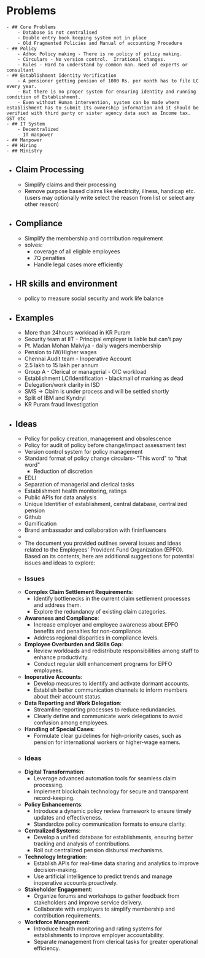 # Problems
	- ## Core Problems
		- Database is not centralised
		- Double entry book keeping system not in place
		- Old Fragmented Policies and Manual of accounting Procedure
	- ## Policy
		- Adhoc Policy making - There is no policy of policy making.
		- Circulars - No version control.  Irrational changes.
		- Rules - Hard to understand by common man. Need of experts or consultant
	- ## Establishment Identity Verification
		- A pensioner getting pension of 1000 Rs. per month has to file LC every year.
		- But there is no proper system for ensuring identity and running condition of Establishment.
		- Even without Human intervention, system can be made where establishment has to submit its ownership information and it should be verified with third party or sister agency data such as Income tax. GST etc
	- ## IT System
		- Decentralized
		- IT manpower
	- ## Manpower
	- ## Hiring
	- ## Ministry
- ## Claim Processing
	- Simplify claims and their processing
	- Remove purpose based claims like electricity, illness, handicap etc. (users may optionally write select the reason from list or select any other reason)
- ## Compliance
	- Simplify the membership and contribution requirement
	- solves:
		- coverage of all eligible employees
		- 7Q penalties
		- Handle legal cases more efficiently
- ## HR skills and environment
	- policy to measure social security and work life balance
- ## Examples
	- More than 24hours workload in KR Puram
	- Security team at IIT - Principal employer is liable but can't pay
	- Pt. Madan Mohan Malviya - daily wagers membership
	- Pension to IW/Higher wages
	- Chennai Audit team - Inoperative Account
	- 2.5 lakh to 15 lakh per annum
	- Group A - Clerical or managerial - OIC workload
	- Establishment LC/Identification - blackmail of marking as dead
	- Delegation/work clarity in ISD
	- SMS -> Claim is under process and will be settled shortly
	- Split of IBM and Kyndryl
	- KR Puram fraud Investigation
- ## Ideas
	- Policy for policy creation, management and obsolescence
	- Policy for audit of policy before change/impact assessment test
	- Version control system for policy management
	- Standard format of policy change circulars- "This word" to "that word"
		- Reduction of discretion
	- EDLI
	- Separation of managerial and clerical tasks
	- Establishment health monitoring, ratings
	- Public APIs for data analysis
	- Unique Identifier of establishment, central database, centralized pension
	- Github
	- Gamification
	- Brand ambassador and collaboration with fininfluencers
	-
	- The document you provided outlines several issues and ideas related to the Employees' Provident Fund Organization (EPFO). Based on its contents, here are additional suggestions for potential issues and ideas to explore:
	- ### Issues
	- **Complex Claim Settlement Requirements**:
		- Identify bottlenecks in the current claim settlement processes and address them.
		- Explore the redundancy of existing claim categories.
	- **Awareness and Compliance**:
		- Increase employer and employee awareness about EPFO benefits and penalties for non-compliance.
		- Address regional disparities in compliance levels.
	- **Employee Overburden and Skills Gap**:
		- Review workloads and redistribute responsibilities among staff to enhance productivity.
		- Conduct regular skill enhancement programs for EPFO employees.
	- **Inoperative Accounts**:
		- Develop measures to identify and activate dormant accounts.
		- Establish better communication channels to inform members about their account status.
	- **Data Reporting and Work Delegation**:
		- Streamline reporting processes to reduce redundancies.
		- Clearly define and communicate work delegations to avoid confusion among employees.
	- **Handling of Special Cases**:
		- Formulate clear guidelines for high-priority cases, such as pension for international workers or higher-wage earners.
	- ### Ideas
	- **Digital Transformation**:
		- Leverage advanced automation tools for seamless claim processing.
		- Implement blockchain technology for secure and transparent record-keeping.
	- **Policy Enhancements**:
		- Introduce a dynamic policy review framework to ensure timely updates and effectiveness.
		- Standardize policy communication formats to ensure clarity.
	- **Centralized Systems**:
		- Develop a unified database for establishments, ensuring better tracking and analysis of contributions.
		- Roll out centralized pension disbursal mechanisms.
	- **Technology Integration**:
		- Establish APIs for real-time data sharing and analytics to improve decision-making.
		- Use artificial intelligence to predict trends and manage inoperative accounts proactively.
	- **Stakeholder Engagement**:
		- Organize forums and workshops to gather feedback from stakeholders and improve service delivery.
		- Collaborate with employers to simplify membership and contribution requirements.
	- **Workforce Management**:
		- Introduce health monitoring and rating systems for establishments to improve employer accountability.
		- Separate management from clerical tasks for greater operational efficiency.